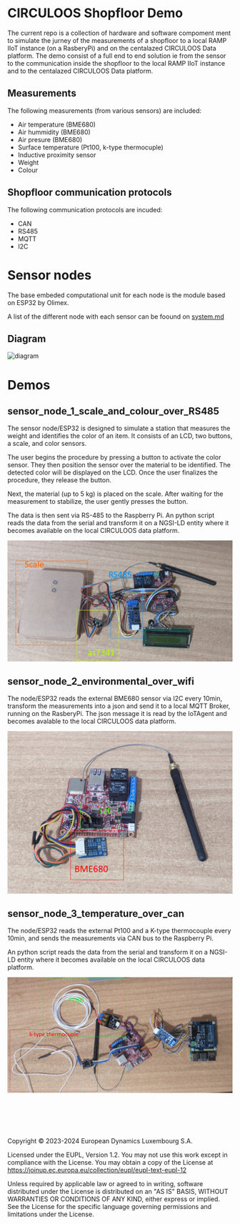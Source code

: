 # CIRCULOOS Shopfloor Demo

The current repo is a collection of hardware and software compoment ment to simulate the jurney of the measurements of a shopfloor to a local RAMP IIoT instance (on a RasberyPi) and on the centalazed CIRCULOOS Data platform.
The demo consist of a full end to end solution ie from the sensor to the communication inside the shopfloor to the local RAMP IIoT instance and to the centalazed CIRCULOOS Data platform.


## Measurements
The following measurements (from various sensors) are included:
- Air temperature (BME680)
- Air hummidity (BME680)
- Air presure (BME680)
- Surface temperature (Pt100, k-type thermocuple)
- Inductive proximity sensor
- Weight
- Colour


## Shopfloor communication protocols 
The following communication protocols are incuded:
- CAN
- RS485 
- MQTT 
- I2C

# Sensor nodes 

The base embeded computational unit for each node is the module based on ESP32 by Olimex.

A list of the different node with each sensor can be foound on [system.md](./system.md)

## Diagram
![diagram](./diagram.png)





# Demos

## sensor_node_1_scale_and_colour_over_RS485

The sensor node/ESP32  is designed to simulate a station that measures the weight and identifies the color of an item. It consists of an LCD, two buttons, a scale, and color sensors.

The user begins the procedure by pressing a button to activate the color sensor. They then position the sensor over the material to be identified. The detected color will be displayed on the LCD. Once the user finalizes the procedure, they release the button.

Next, the material (up to 5 kg) is placed on the scale. After waiting for the measurement to stabilize, the user gently presses the button.

The data is then sent via RS-485 to the Raspberry Pi. An python script reads the data from the serial and transform it on a NGSI-LD entity where it becomes available on the local CIRCULOOS data platform.

![node_1](./images/node_1.jpg)


## sensor_node_2_environmental_over_wifi

The node/ESP32 reads the external BME680 sensor via I2C every 10min, transform the measurements into a json and send it to a local MQTT Broker, running on the RasberyPi.
The json message it is read by the IoTAgent and becomes avalable to the local CIRCULOOS data platform. 

![node_2](./images/node_2.jpg)

## sensor_node_3_temperature_over_can

The node/ESP32 reads the external Pt100 and a K-type thermocouple every 10min, and sends the measurements via CAN bus to the Raspberry Pi. 

An python script reads the data from the serial and transform it on a NGSI-LD entity where it becomes available on the local CIRCULOOS data platform.


![node_3](./images/node_3.jpg)


<br />
<br />
<br />
<br />

Copyright © 2023-2024 European Dynamics Luxembourg S.A.

Licensed under the EUPL, Version 1.2.
You may not use this work except in compliance with the License.
You may obtain a copy of the License at https://joinup.ec.europa.eu/collection/eupl/eupl-text-eupl-12 


Unless required by applicable law or agreed to in writing, software distributed under the License is distributed on an "AS IS" BASIS,
WITHOUT WARRANTIES OR CONDITIONS OF ANY KIND, either express or implied. See the License for the specific language governing permissions and limitations under the License.
